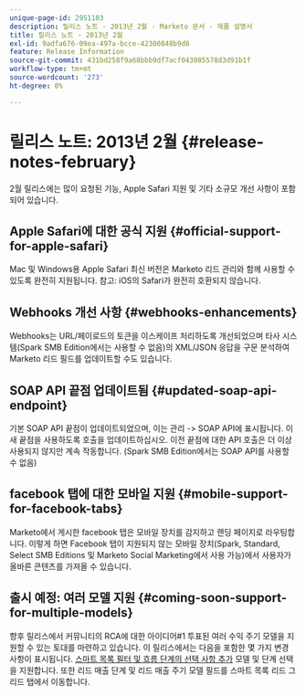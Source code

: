```yaml
---
unique-page-id: 2951103
description: 릴리스 노트 - 2013년 2월 - Marketo 문서 - 제품 설명서
title: 릴리스 노트 - 2013년 2월
exl-id: 9adfa676-09ea-497a-bcce-42300848b9d8
feature: Release Information
source-git-commit: 431bd258f9a68bbb9df7acf043085578d3d91b1f
workflow-type: tm+mt
source-wordcount: '273'
ht-degree: 0%

---
```


# 릴리스 노트: 2013년 2월 {#release-notes-february}

2월 릴리스에는 많이 요청된 기능, Apple Safari 지원 및 기타 소규모 개선 사항이 포함되어 있습니다.

## Apple Safari에 대한 공식 지원 {#official-support-for-apple-safari}

Mac 및 Windows용 Apple Safari 최신 버전은 Marketo 리드 관리와 함께 사용할 수 있도록 완전히 지원됩니다. 참고: iOS의 Safari가 완전히 호환되지 않습니다.

## Webhooks 개선 사항 {#webhooks-enhancements}

Webhooks는 URL/페이로드의 토큰을 이스케이프 처리하도록 개선되었으며 타사 시스템(Spark SMB Edition에서는 사용할 수 없음)의 XML/JSON 응답을 구문 분석하여 Marketo 리드 필드를 업데이트할 수도 있습니다.

## SOAP API 끝점 업데이트됨 {#updated-soap-api-endpoint}

기본 SOAP API 끝점이 업데이트되었으며, 이는 관리 -> SOAP API에 표시됩니다. 이 새 끝점을 사용하도록 호출을 업데이트하십시오. 이전 끝점에 대한 API 호출은 더 이상 사용되지 않지만 계속 작동합니다. (Spark SMB Edition에서는 SOAP API를 사용할 수 없음)

## facebook 탭에 대한 모바일 지원 {#mobile-support-for-facebook-tabs}

Marketo에서 게시한 facebook 탭은 모바일 장치를 감지하고 랜딩 페이지로 라우팅합니다. 이렇게 하면 Facebook 탭이 지원되지 않는 모바일 장치(Spark, Standard, Select SMB Editions 및 Marketo Social Marketing에서 사용 가능)에서 사용자가 올바른 콘텐츠를 가져올 수 있습니다.

## 출시 예정: 여러 모델 지원 {#coming-soon-support-for-multiple-models}

향후 릴리스에서 커뮤니티의 RCA에 대한 아이디어#1 투표된 여러 수익 주기 모델을 지원할 수 있는 토대를 마련하고 있습니다. 이 릴리스에서는 다음을 포함한 몇 가지 변경 사항이 표시됩니다. [스마트 목록 필터 및 흐름 단계의 선택 사항 추가](/help/marketo/product-docs/reporting/revenue-cycle-analytics/revenue-cycle-models/find-all-leads-in-a-revenue-cycle-model.md) 모델 및 단계 선택을 지원합니다. 또한 리드 매출 단계 및 리드 매출 주기 모델 필드를 스마트 목록 리드 그리드 탭에서 이동합니다.
